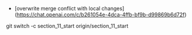 
- [overwrite merge conflict with local changes] (https://chat.openai.com/c/b261054e-4dca-4ffb-bf9b-d99869b6d72f)

git switch -c section_11_start origin/section_11_start
